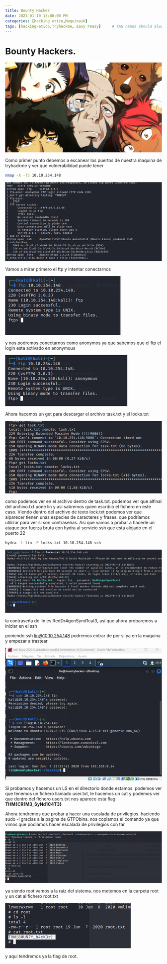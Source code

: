 ```yaml
---
title: Bounty Hacker
date: 2023-01-10 13:00:00 PM
categories: [hacking etico,MaquinasH]
tags: [hacking-etico,Tryhackme, Easy Peasy]     # TAG names should always be lowercase
---
```


# Bounty Hackers.

![Untitled](/assets/img/Bounty%20Hacker%20ec0e9f0da386470299cce31fa66d9018/Untitled.png)

Como primer punto debemos a escanear los puertos de nuestra maquina de tryhackme y ver que vulnerabilidad puede tener

```bash
nmap -A -T5 10.10.254.148
```

![Untitled](/assets/img/Bounty%20Hacker%20ec0e9f0da386470299cce31fa66d9018/Untitled%201.png)

Vamos a mirar primero el ftp y intentar conectarnos

![Untitled](/assets/img/Bounty%20Hacker%20ec0e9f0da386470299cce31fa66d9018/Untitled%202.png)

y nos podremos conectarnos como anonymos ya que sabemos que el ftp el login esta activado en anonymous

![Untitled](/assets/img/Bounty%20Hacker%20ec0e9f0da386470299cce31fa66d9018/Untitled%203.png)

Ahora hacemos un get para descargar el archivo task.txt y el locks.txt

![Untitled](/assets/img/Bounty%20Hacker%20ec0e9f0da386470299cce31fa66d9018/Untitled%204.png)

como podemos ver en el archivo dentro de task.txt. podemos ver que alfinal del archivo.txt pone lin y asi sabremos quien escribió el fichero en este caso. Viendo dentro del archivo de texto lock.txt podemos ver que alparecer tienen unas especies de caracteres y frases. que podríamos utilizar para ver si son contraseñas. Asi que vamos a probar a hacerle un ataque por fuerza bruta con hydra al servicio ssh que esta alojado en el puerto 22

```bash
hydra -l lin -P locks.txt 10.10.254.148 ssh
```

![Untitled](/assets/img/Bounty%20Hacker%20ec0e9f0da386470299cce31fa66d9018/Untitled%205.png)

la contraseña de lin es RedDr4gonSynd1cat3, asi que ahora probaremos a iniciar en el ssh

poniendo ssh lin@10.10.254.148 podremos entrar de por si ya en la maquina y empezar a trastear

![Untitled](/assets/img/Bounty%20Hacker%20ec0e9f0da386470299cce31fa66d9018/Untitled%206.png)

Si probamos y hacemos un LS en el directorio donde estamos. podemos ver que tenemos un fichero llamado user.txt, le hacemos un cat y podemos ver que dentro del fichero users.txt nos aparece esta flag **THM{CR1M3_SyNd1C4T3}**

Ahora  tendremos que probar a hacer una escalada de privilegios. haciendo sudo -l gracias a la pagina de  GTFObins. nos copiamos el comando ya que vimos que podiamos hacer escalada de privilegios con tar

![Untitled](/assets/img/Bounty%20Hacker%20ec0e9f0da386470299cce31fa66d9018/Untitled%207.png)

ya siendo root vamos a la raiz del sistema. nos metemos en la carpeta root y un cat al fichero root.txt

![Untitled](/assets/img/Bounty%20Hacker%20ec0e9f0da386470299cce31fa66d9018/Untitled%208.png)

y aqui tendremos ya la flag de root.